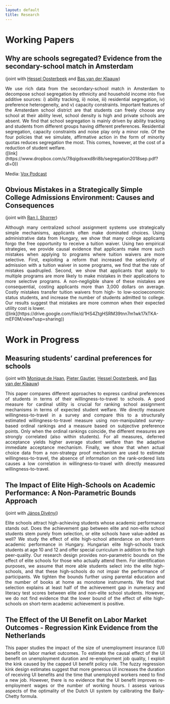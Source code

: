 ```yaml
---
layout: default
title: Research
---
```


# Working Papers
## Why are schools segregated? Evidence from the secondary-school match in Amsterdam
(joint with [Hessel Oosterbeek](http://oosterbeek.economists.nl/) and [Bas van der Klaauw](http://personal.vu.nl/b.vander.klaauw/))

<div style="text-align: justify"> We use rich data from the secondary-school match in Amsterdam to decompose school segregation by ethnicity and household income into five additive sources: i) ability tracking, ii) noise, iii) residential segregation, iv) preference heterogeneity, and v) capacity constraints. Important features of the Amsterdam school district are that students can freely choose any school at their ability level, school density is high and private schools are absent. We find that school segregation is mainly driven by ability tracking and students from different groups having different preferences. Residential segregation, capacity constraints and noise play only a minor role. Of the four policies that we simulate, affirmative action in the form of minority quotas reduces segregation the most. This comes, however, at the cost of a reduction of student welfare. </div> ([link](https://www.dropbox.com/s/78qigdswxd8ri8b/segregation2018sep.pdf?dl=0)) 

Media: [Vox Podcast](https://voxeu.org/vox-talks/why-are-schools-segregated)


## Obvious Mistakes in a Strategically Simple College Admissions Environment: Causes and Consequences
(joint with [Ran I. Shorrer](http://rshorrer.weebly.com/))

<div style="text-align: justify"> Although many centralized school assignment systems use strategically simple mechanisms, applicants often make dominated choices. Using administrative data from Hungary, we show that many college applicants forgo the free opportunity to receive a tuition waiver. Using two empirical strategies, we provide causal evidence that applicants make more such mistakes when applying to programs where tuition waivers are more selective. First, exploiting a reform that increased the selectivity of admission with a tuition waiver in some programs, we find that the rate of mistakes quadrupled. Second, we show that applicants that apply to multiple programs are more likely to make mistakes in their applications to more selective programs. A non-negligible share of these mistakes are consequential, costing applicants more than 3,000 dollars on average. Costly mistakes transfer tuition waivers from high- to low-socioeconomic status students, and increase the number of students admitted to college. Our results suggest that mistakes are more common when their expected utility cost is lower. </div> ([link](https://drive.google.com/file/d/1HS4ZtgHSRM39tnn7m1wk17kTKA-mEF0M/view?usp=sharing)) 

# Work in Progress
## Measuring students’ cardinal preferences for schools
(joint with [Monique de Haan](http://www.moniquedehaan.nl/), [Pieter Gautier](https://sites.google.com/site/pietgautier/), [Hessel Oosterbeek](http://oosterbeek.economists.nl/), and [Bas van der Klaauw](http://personal.vu.nl/b.vander.klaauw/))
<br>
<div style="text-align: justify"> This paper compares different approaches to express cardinal preferences of students in terms of their willingness-to-travel to schools. A good measure for cardinal utility is crucial for ranking school assignment mechanisms in terms of expected student welfare. We directly measure willingness-to-travel in a survey and compare this to a structurally estimated willingness-to-travel measure using non-manipulated survey-based ordinal rankings and a measure based on subjective preference points. Only when the ordinal rankings coincide, the different measures are strongly correlated (also within students). For all measures, deferred acceptance yields higher average student welfare than the adaptive immediate acceptance mechanism. Finally, we show that when actual choice data from a non-strategy proof mechanism are used to estimate willingness-to-travel, the absence of information on the rank-ordered lists causes a low correlation in willingness-to-travel with directly measured willingness-to-travel. </div>

## The Impact of Elite High-Schools on Academic Performance: A Non-Parametric Bounds Approach
(joint with [János Divényi](http://divenyijanos.github.io/))

<div style="text-align: justify"> Elite schools attract high-achieving students whose academic performance stands out. Does the achievement gap between elite and non-elite school students stem purely from selection, or elite schools have value-added as well? We study the effect of elite high-school attendance on short-term academic performance in Hungary. Hungarian elite high-schools track students at age 10 and 12 and offer special curriculum in addition to the high peer-quality. Our research design provides non-parametric bounds on the effect of elite schools for those who actually attend them. For identification purposes, we assume that more able students select into the elite high-schools, and that these high-schools do not impair the performance of participants. We tighten the bounds further using parental education and the number of books at home as monotone instruments. We find that selection explains at least half of the achievement gap in numeracy and literacy test scores between elite and non-elite school students. However, we do not find evidence that the lower bound of the effect of elite high-schools on short-term academic achievement is positive. </div>

## The Effect of the UI Benefit on Labor Market Outcomes - Regression Kink Evidence from the Netherlands

<div style="text-align: justify">  This paper studies the impact of the size of unemployment insurance (UI) benefit on labor market outcomes. To estimate the causal effect of the UI benefit on unemployment duration and re-employment job quality, I exploit the kink caused by the capped UI benefit policy rule. The fuzzy regression kink design estimates suggest that more generous UI increases the duration of receiving UI benefits and the time that unemployed workers need to find a new job. However, there is no evidence that the UI benefit improves re-employment wages or the number of working hours. I assess various aspects of the optimality of the Dutch UI system by calibrating the Baily-Chetty formula. </div>
